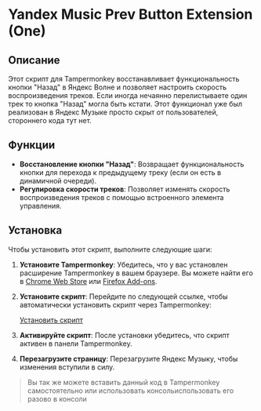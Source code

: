 
# Yandex Music Prev Button Extension (One)

## Описание

Этот  скрипт для Tampermonkey восстанавливает функциональность кнопки "Назад" в Яндекс Волне и позволяет настроить скорость воспроизведения треков. Если иногда нечаянно перелистываете один трек то кнопка "Назад" могла быть кстати. Этот функционал уже был реализован в Яндекс Музыке просто скрыт от пользователей, стороннего кода тут нет.

## Функции

- **Восстановление кнопки "Назад"**: Возвращает функциональность кнопки для перехода к предыдущему треку (если он есть в динамичной очереди).
- **Регулировка скорости треков**: Позволяет изменять скорость воспроизведения треков с помощью встроенного элемента управления.

## Установка

Чтобы установить этот скрипт, выполните следующие шаги:

1. **Установите Tampermonkey**: Убедитесь, что у вас установлен расширение Tampermonkey в вашем браузере. Вы можете найти его в [Chrome Web Store](https://chromewebstore.google.com/detail/tampermonkey/dhdgffkkebhmkfjojejmpbldmpobfkfo?hl=ru) или [Firefox Add-ons](https://addons.mozilla.org/ru/firefox/addon/tampermonkey/).

2. **Установите скрипт**: Перейдите по следующей ссылке, чтобы автоматически установить скрипт через Tampermonkey:

    [Установить скрипт](https://raw.githubusercontent.com/doctored11/YandexMusicPreviousTrack/main/YandexUnlock.user.js)

3. **Активируйте скрипт**: После установки убедитесь, что скрипт активен в панели Tampermonkey.

4. **Перезагрузите страницу**: Перезагрузите Яндекс Музыку, чтобы изменения вступили в силу.


> Вы так же можете вставить данный код в Tampermonkey самостоятельно или использовать консольиспользовать его разово в консоли